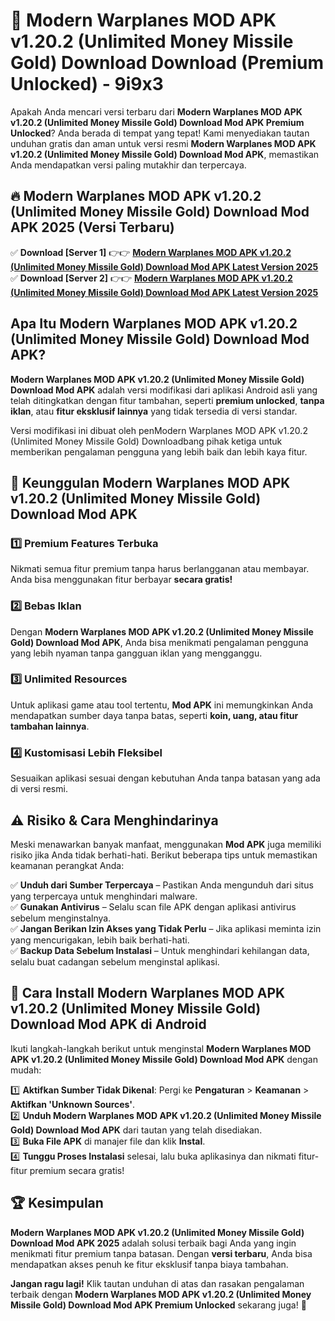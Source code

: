 # 🎯 Modern Warplanes MOD APK v1.20.2 (Unlimited Money Missile Gold) Download  Download (Premium Unlocked) -  9i9x3

Apakah Anda mencari versi terbaru dari **Modern Warplanes MOD APK v1.20.2 (Unlimited Money Missile Gold) Download Mod APK Premium Unlocked**? Anda berada di tempat yang tepat! Kami menyediakan tautan unduhan gratis dan aman untuk versi resmi **Modern Warplanes MOD APK v1.20.2 (Unlimited Money Missile Gold) Download Mod APK**, memastikan Anda mendapatkan versi paling mutakhir dan terpercaya.

## 🔥 Modern Warplanes MOD APK v1.20.2 (Unlimited Money Missile Gold) Download Mod APK 2025 (Versi Terbaru)

✅ **Download [Server 1]** 👉👉 [**Modern Warplanes MOD APK v1.20.2 (Unlimited Money Missile Gold) Download Mod APK Latest Version 2025**](https://momento.my/?title=Modern_Warplanes_MOD_APK_v1.20.2_(Unlimited_Money_Missile_Gold)_Download)  
✅ **Download [Server 2]** 👉👉 [**Modern Warplanes MOD APK v1.20.2 (Unlimited Money Missile Gold) Download Mod APK Latest Version 2025**](https://momento.my/?title=Modern_Warplanes_MOD_APK_v1.20.2_(Unlimited_Money_Missile_Gold)_Download)  

## Apa Itu Modern Warplanes MOD APK v1.20.2 (Unlimited Money Missile Gold) Download Mod APK?

**Modern Warplanes MOD APK v1.20.2 (Unlimited Money Missile Gold) Download Mod APK** adalah versi modifikasi dari aplikasi Android asli yang telah ditingkatkan dengan fitur tambahan, seperti **premium unlocked**, **tanpa iklan**, atau **fitur eksklusif lainnya** yang tidak tersedia di versi standar.

Versi modifikasi ini dibuat oleh penModern Warplanes MOD APK v1.20.2 (Unlimited Money Missile Gold) Downloadbang pihak ketiga untuk memberikan pengalaman pengguna yang lebih baik dan lebih kaya fitur.

## 🎯 Keunggulan Modern Warplanes MOD APK v1.20.2 (Unlimited Money Missile Gold) Download Mod APK

### 1️⃣ Premium Features Terbuka
Nikmati semua fitur premium tanpa harus berlangganan atau membayar. Anda bisa menggunakan fitur berbayar **secara gratis!**

### 2️⃣ Bebas Iklan
Dengan **Modern Warplanes MOD APK v1.20.2 (Unlimited Money Missile Gold) Download Mod APK**, Anda bisa menikmati pengalaman pengguna yang lebih nyaman tanpa gangguan iklan yang mengganggu.

### 3️⃣ Unlimited Resources
Untuk aplikasi game atau tool tertentu, **Mod APK** ini memungkinkan Anda mendapatkan sumber daya tanpa batas, seperti **koin, uang, atau fitur tambahan lainnya**.

### 4️⃣ Kustomisasi Lebih Fleksibel
Sesuaikan aplikasi sesuai dengan kebutuhan Anda tanpa batasan yang ada di versi resmi.

## ⚠️ Risiko & Cara Menghindarinya

Meski menawarkan banyak manfaat, menggunakan **Mod APK** juga memiliki risiko jika Anda tidak berhati-hati. Berikut beberapa tips untuk memastikan keamanan perangkat Anda:

✅ **Unduh dari Sumber Terpercaya** – Pastikan Anda mengunduh dari situs yang terpercaya untuk menghindari malware.  
✅ **Gunakan Antivirus** – Selalu scan file APK dengan aplikasi antivirus sebelum menginstalnya.  
✅ **Jangan Berikan Izin Akses yang Tidak Perlu** – Jika aplikasi meminta izin yang mencurigakan, lebih baik berhati-hati.  
✅ **Backup Data Sebelum Instalasi** – Untuk menghindari kehilangan data, selalu buat cadangan sebelum menginstal aplikasi.

## 📌 Cara Install Modern Warplanes MOD APK v1.20.2 (Unlimited Money Missile Gold) Download Mod APK di Android

Ikuti langkah-langkah berikut untuk menginstal **Modern Warplanes MOD APK v1.20.2 (Unlimited Money Missile Gold) Download Mod APK** dengan mudah:

1️⃣ **Aktifkan Sumber Tidak Dikenal**: Pergi ke **Pengaturan** > **Keamanan** > **Aktifkan 'Unknown Sources'**.  
2️⃣ **Unduh Modern Warplanes MOD APK v1.20.2 (Unlimited Money Missile Gold) Download Mod APK** dari tautan yang telah disediakan.  
3️⃣ **Buka File APK** di manajer file dan klik **Instal**.  
4️⃣ **Tunggu Proses Instalasi** selesai, lalu buka aplikasinya dan nikmati fitur-fitur premium secara gratis!

## 🏆 Kesimpulan

**Modern Warplanes MOD APK v1.20.2 (Unlimited Money Missile Gold) Download Mod APK 2025** adalah solusi terbaik bagi Anda yang ingin menikmati fitur premium tanpa batasan. Dengan **versi terbaru**, Anda bisa mendapatkan akses penuh ke fitur eksklusif tanpa biaya tambahan.

**Jangan ragu lagi!** Klik tautan unduhan di atas dan rasakan pengalaman terbaik dengan **Modern Warplanes MOD APK v1.20.2 (Unlimited Money Missile Gold) Download Mod APK Premium Unlocked** sekarang juga! 🚀
